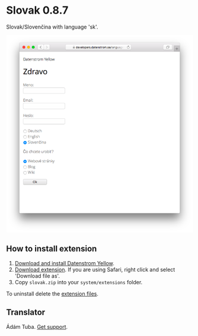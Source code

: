 Slovak 0.8.7
===============
Slovak/Slovenčina with language 'sk'.

<p align="center"><img src="slovak-screenshot.png?raw=true" alt="Screenshot"></p>

## How to install extension

1. [Download and install Datenstrom Yellow](https://github.com/datenstrom/yellow/).
2. [Download extension](https://github.com/datenstrom/yellow-extensions/raw/master/zip/slovak.zip). If you are using Safari, right click and select 'Download file as'.
3. Copy `slovak.zip` into your `system/extensions` folder.

To uninstall delete the [extension files](extension.ini).

## Translator

Ádám Tuba. [Get support](https://developers.datenstrom.se/help/support).
